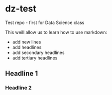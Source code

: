 dz-test
=======

Test repo - first for Data Science class

This weill allow us to learn how to use markdown:

* add new lines
* add headlines
* add secondary headlines
* add tertiary headlines
 
## Headline 1

### Headline 2


